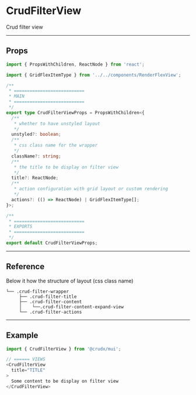 # CrudFilterView

Crud filter view

---

## Props

```TypeScript
import { PropsWithChildren, ReactNode } from 'react';

import { GridFlexItemType } from '../../components/RenderFlexView';

/**
 * ===========================
 * MAIN
 * ===========================
 */
export type CrudFilterViewProps = PropsWithChildren<{
  /**
   * whether to have unstyled layout
   */
  unstyled?: boolean;
  /**
   * css class name for the wrapper
   */
  className?: string;
  /**
   * the title to be display on filter view
   */
  title?: ReactNode;
  /**
   * action configuration with grid layout or custom rendering
   */
  actions?: (() => ReactNode) | GridFlexItemType[];
}>;

/**
 * ===========================
 * EXPORTS
 * ===========================
 */
export default CrudFilterViewProps;
```

---

## Reference

Below it how the structure of layout (css class name)

```
└── .crud-filter-wrapper
     ├── .crud-filter-title
     ├── .crud-filter-content
     │    └──.crud-filter-content-expand-view
     └── .crud-filter-actions
```

---

## Example

```TypeScript
import { CrudFilterView } from '@crudx/mui';

// ====== VIEWS
<CrudFilterView
  title="TITLE"
>
  Some content to be display on filter view
</CrudFilterView>
```
